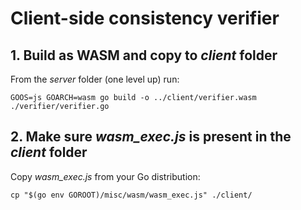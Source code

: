 # Client-side consistency verifier

## 1. Build as WASM and copy to _client_ folder

From the _server_ folder (one level up) run:

```console
GOOS=js GOARCH=wasm go build -o ../client/verifier.wasm ./verifier/verifier.go
```

## 2. Make sure _wasm_exec.js_ is present in the _client_ folder

Copy _wasm_exec.js_ from your Go distribution:

```console
cp "$(go env GOROOT)/misc/wasm/wasm_exec.js" ./client/
```
